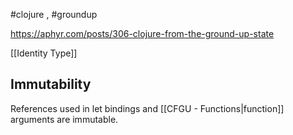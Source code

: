#clojure , #groundup 

https://aphyr.com/posts/306-clojure-from-the-ground-up-state

[[Identity Type]]

## Immutability

References used in let bindings and [[CFGU - Functions|function]] arguments are immutable.

